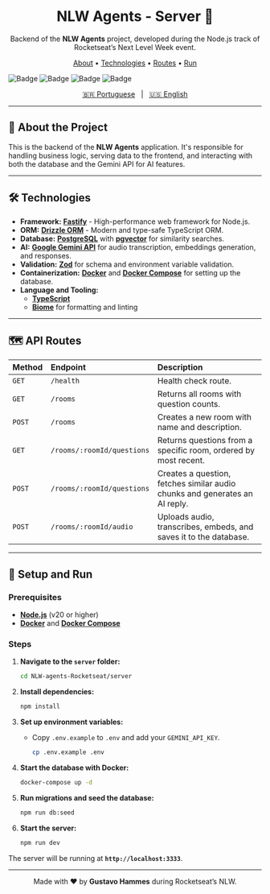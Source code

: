 <div align="center">
  <h1 align="center">NLW Agents - Server 🚀</h1>
  <p align="center">
    Backend of the <strong>NLW Agents</strong> project, developed during the Node.js track of Rocketseat’s Next Level Week event.
  </p>
</div>

<p align="center">
  <a href="#-about-the-project">About</a> •
  <a href="#-technologies">Technologies</a> •
  <a href="#-api-routes">Routes</a> •
  <a href="#-setup-and-run">Run</a>
</p>

![Badge](https://img.shields.io/badge/Node.js-20.x-green?style=for-the-badge&logo=nodedotjs)
![Badge](https://img.shields.io/badge/Framework-Fastify-lightgrey?style=for-the-badge&logo=fastify)
![Badge](https://img.shields.io/badge/ORM-Drizzle-cyan?style=for-the-badge)
![Badge](https://img.shields.io/badge/Database-PostgreSQL-blue?style=for-the-badge&logo=postgresql)

<div align="center">
  <a href="./README.md">🇧🇷 Portuguese</a>
  <span>&nbsp;&nbsp;|&nbsp;&nbsp;</span>
  <a href="./README.en.md">🇺🇸 English</a>
</div>

---

## 📖 About the Project

This is the backend of the **NLW Agents** application. It's responsible for handling business logic, serving data to the frontend, and interacting with both the database and the Gemini API for AI features.

---

## 🛠️ Technologies

- **Framework:** **[Fastify](https://fastify.dev/)** - High-performance web framework for Node.js.
- **ORM:** **[Drizzle ORM](https://orm.drizzle.team/)** - Modern and type-safe TypeScript ORM.
- **Database:** **[PostgreSQL](https://www.postgresql.org/)** with **[pgvector](https://github.com/pgvector/pgvector)** for similarity searches.
- **AI:** **[Google Gemini API](https://ai.google.dev/)** for audio transcription, embeddings generation, and responses.
- **Validation:** **[Zod](https://zod.dev/)** for schema and environment variable validation.
- **Containerization:** **[Docker](https://www.docker.com/)** and **[Docker Compose](https://docs.docker.com/compose/)** for setting up the database.
- **Language and Tooling:**
  - **[TypeScript](https://www.typescriptlang.org/)**
  - **[Biome](https://biomejs.dev/)** for formatting and linting

---

## 🗺️ API Routes

| Method | Endpoint                   | Description                                                                 |
| :----- | :------------------------- | :-------------------------------------------------------------------------- |
| `GET`  | `/health`                  | Health check route.                                                         |
| `GET`  | `/rooms`                   | Returns all rooms with question counts.                                     |
| `POST` | `/rooms`                   | Creates a new room with name and description.                               |
| `GET`  | `/rooms/:roomId/questions` | Returns questions from a specific room, ordered by most recent.             |
| `POST` | `/rooms/:roomId/questions` | Creates a question, fetches similar audio chunks and generates an AI reply. |
| `POST` | `/rooms/:roomId/audio`     | Uploads audio, transcribes, embeds, and saves it to the database.           |

---

## 🚀 Setup and Run

### Prerequisites

- **[Node.js](https://nodejs.org/en/)** (v20 or higher)
- **[Docker](https://www.docker.com/)** and **[Docker Compose](https://docs.docker.com/compose/)**

### Steps

1. **Navigate to the `server` folder:**
    ```bash
    cd NLW-agents-Rocketseat/server
    ```

2. **Install dependencies:**
    ```bash
    npm install
    ```

3. **Set up environment variables:**
    - Copy `.env.example` to `.env` and add your `GEMINI_API_KEY`.
      ```bash
      cp .env.example .env
      ```

4. **Start the database with Docker:**
    ```bash
    docker-compose up -d
    ```

5. **Run migrations and seed the database:**
    ```bash
    npm run db:seed
    ```

6. **Start the server:**
    ```bash
    npm run dev
    ```

The server will be running at **`http://localhost:3333`**.

---

<div align="center">
  Made with ❤️ by <strong>Gustavo Hammes</strong> during Rocketseat’s NLW.
</div>